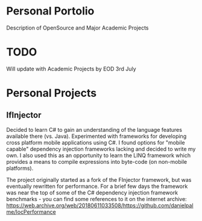 # Personal Portolio
Description of OpenSource and Major Academic Projects


# TODO

Will update with Academic Projects by EOD 3rd July


# Personal Projects

## IfInjector

Decided to learn C# to gain an understanding of the language features available there (vs. Java). Experimented with frameworks for developing cross platform mobile applications using C#. I found options for "mobile capable" dependency injection frameworks lacking and decided to write my own. I also used this as an opportunity to learn the LINQ framework which provides a means to compile expressions into byte-code (on non-mobile platforms).

The project originally started as a fork of the FInjector framework, but was eventually rewritten for performance. For a brief few days the framework was near the top of some of the C# dependency injection framework benchmarks - you can find some references to it on the internet archive:
https://web.archive.org/web/20180611033508/https://github.com/danielpalme/IocPerformance
